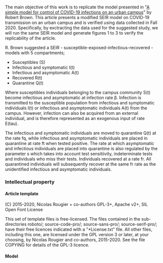 The main objective of this work is to replicate the model presented in "[A simple model for control of COVID-19 infections on an urban campus][article]" by Robert Brown. This article presents a modified SEIR model on COVID-19 transmission on an urban campus and is verified using data collected in Fall 2020. Specifically, by exctracting the data used for the suggested study, we will run the same SEIR model and generate figures 1 to 3 to verify the replicability of the article.

[article]: https://...

R. Brown suggested a SEIR - susceptible-exposed-infectious-recovered - models with 5 compartments;

-	Susceptibles (S)
-	Infectious and symptomatic I(t)
-	Infectious and asymptomatic A(t)
-	Recovered R(t)
-	Quarantine Q(t)

Where susceptibles individuals belonging to the campus community S(t) become infectious and asymptomatic at infection rate β. Infection is transmitted to the susceptible population from infectious and symptomatic individuals I(t) or infectious and asymptomatic individuals A(t) from the campus. However, infection can also be acquired from an external individual, and is therefore represented as an exogenous input of rate E(tau). 

The infectious and symptomatic individuals are moved to quarantine Q(t) at the rate fq, while infectious and asymptomatic individuals are placed in quarantine at rate ft when tested positive. The rate at which asymptomatic and infectious individuals are placed into quarantine is also regulated by the parameter s which takes into account test sensitiivity, indeterminate tests and individuals who miss their tests. Individuals recovered at a rate fr. All quarantined individuals will subsequently recover at the same fr rate as the unidentified infectious and asymptomatic individuals.

### Intellectual property

#### Article template

(C) 2015-2020, Nicolas Rougier + co-authors GPL-3+, Apache v2+, SIL Open Font License

This set of template files is free-licensed. The files contained in
the sub-directories roboto/; source-code-pro/; source-sans-pro/;
source-serif-pro/; have their free licences indicated with a
"*License.txt" file. All other files, including this one, are licensed
under the GPL version 3 or later, at your choosing, by Nicolas Rougier
and co-authors, 2015-2020. See the file COPYING for details of the
GPL-3 licence.

#### Model

